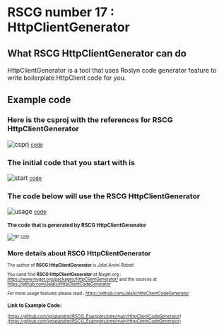 
# RSCG number 17 : HttpClientGenerator 


## What RSCG HttpClientGenerator can do

HttpClientGenerator is a tool that uses Roslyn code generator feature to write boilerplate HttpClient code for you.

## Example code 

### Here is the csproj with the references for RSCG HttpClientGenerator

![csprj](http://ignatandrei.github.io/RSCG_Examples/images/HttpClientGenerator/The.csproj.png)
<small>
[code](http://ignatandrei.github.io/RSCG_Examples/images/HttpClientGenerator/The.csproj)
</small>


### The initial code that you start with is 


![start](http://ignatandrei.github.io/RSCG_Examples/images/HttpClientGenerator/ExistingCode.cs.png)
<small>
[code](http://ignatandrei.github.io/RSCG_Examples/images/HttpClientGenerator/ExistingCode.cs)
</small>

### The code below will use the RSCG HttpClientGenerator 

![usage](http://ignatandrei.github.io/RSCG_Examples/images/HttpClientGenerator/Usage.cs.png)
<small>
[code](http://ignatandrei.github.io/RSCG_Examples/images/HttpClientGenerator/Usage.cs)
<small>


###  The code that is generated by RSCG HttpClientGenerator

![gc](http://ignatandrei.github.io/RSCG_Examples/images/HttpClientGenerator/GeneratedCode.cs.png)
<small>
[code](http://ignatandrei.github.io/RSCG_Examples/images/HttpClientGenerator/GeneratedCode.cs)
</small>


## More details about RSCG HttpClientGenerator

The author of **RSCG HttpClientGenerator** is *Jalal Amini Robati*

You cand find **RSCG HttpClientGenerator** at Nuget.org :    https://www.nuget.org/packages/HttpClientGenerator/
and the sources at https://github.com/Jalalx/HttpClientCodeGenerator

For more usage features please read : https://github.com/Jalalx/HttpClientCodeGenerator 


### Link to Example Code: 

[https://github.com/ignatandrei/RSCG_Examples/tree/main/HttpClientCodeGenerator](https://github.com/ignatandrei/RSCG_Examples/tree/main/HttpClientCodeGenerator)





